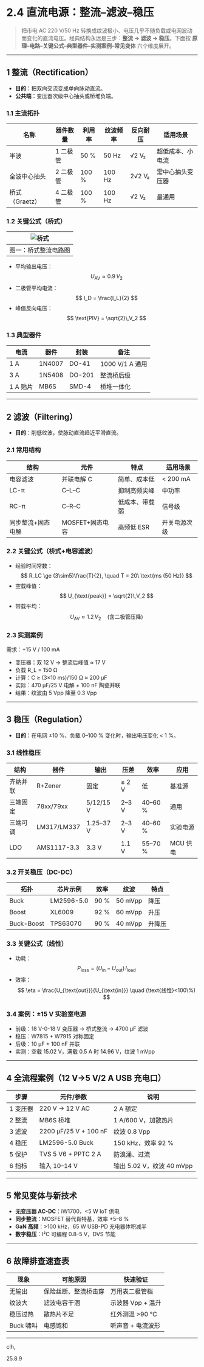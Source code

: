 # 2.4 直流电源：整流–滤波–稳压  
> 把市电 AC 220 V/50 Hz 转换成纹波极小、电压几乎不随负载或电网波动而变化的直流电压。经典结构永远是三步：**整流 → 滤波 → 稳压**。下面按 **原理–电路–关键公式–典型器件–实测案例–常见变体** 六个维度展开。

---

## 1 整流（Rectification）

- **目的**：把双向交流变成单向脉动直流。  
- **公共端**：变压器次级中心抽头或桥堆负端。  

### 1.1 主流拓扑  
| 名称 | 器件数量 | 利用率 | 纹波频率 | 反向耐压 | 适用场景 |
| --- | --- | --- | --- | --- | --- |
| 半波 | 1 二极管 | 50 % | 50 Hz | √2 V₂ | 超低成本、小电流 |
| 全波中心抽头 | 2 二极管 | 100 % | 100 Hz | 2√2 V₂ | 需中心抽头变压器 |
| 桥式（Graetz） | 4 二极管 | 100 % | 100 Hz | √2 V₂ | 最通用 |

### 1.2 关键公式（桥式）  
| ![桥式](https://i2.hdslb.com/bfs/archive/8e23b33b589fbe3bb3269ab88758fe9683ce7097.jpg) |
| :----------------------------------------------------------: |
|                     图一：桥式整流电路图                     |



- 平均输出电压：  
  $$
  U_{\text{AV}} \approx 0.9\,V_2  
  $$
- 二极管平均电流：  
  $$
  I_D = \frac{I_L}{2}  
  $$
- 峰值反向电压：  
  $$
  \text{PIV} = \sqrt{2}\,V_2  
  $$

### 1.3 典型器件  
| 电流 | 器件 | 封装 | 备注 |
| --- | --- | --- | --- |
| 1 A | 1N4007 | DO-41 | 1000 V/1 A 通用 |
| 3 A | 1N5408 | DO-201 | 整流桥后级 |
| 1 A 贴片 | MB6S | SMD-4 | 桥堆一体化 |

---

## 2 滤波（Filtering）

- **目的**：削低纹波，使脉动直流趋近平滑直流。  

### 2.1 常用结构  
| 结构 | 元件 | 特点 | 适用场景 |
| --- | --- | --- | --- |
| 电容滤波 | 并联电解 C | 简单、成本低 | < 200 mA |
| LC-π | C–L–C | 抑制高频尖峰 | 中功率 |
| RC-π | C–R–C | 低成本、带载弱 | 信号级 |
| 同步整流+固态电解 | MOSFET+固态电容 | 高频低 ESR | 开关电源次级 |

### 2.2 关键公式（桥式+电容滤波）  
- 经验时间常数：  
  $$
  R_LC \ge (3\sim5)\frac{T}{2}, \quad T = 20\ \text{ms (50 Hz)}  
  $$
- 空载峰值：  
  $$
  U_{\text{peak}} = \sqrt{2}\,V_2  
  $$
- 带载平均：  
  $$
  U_{\text{AV}} \approx 1.2\,V_2 \quad (\text{含二极管压降})  
  $$

### 2.3 实测案例  
需求：+15 V / 100 mA  
- 变压器：双 12 V → 整流后峰值 ≈ 17 V  
- 负载 R_L = 150 Ω  
- 计算：C ≥ (3×10 ms)/150 Ω ≈ 200 µF  
- 实际：470 µF/25 V 电解 + 100 nF 陶瓷并联  
- 结果：纹波由 5 Vpp 降至 0.3 Vpp

---

## 3 稳压（Regulation）

- **目的**：在电网 ±10 %、负载 0–100 % 变化时，输出电压变化 < 1 %。

### 3.1 线性稳压  
| 结构 | 器件 | 输出 | 压差 | 效率 | 应用 |
| --- | --- | --- | --- | --- | --- |
| 齐纳并联 | R+Zener | 固定 | ≥ 2 V | 低 | 基准源 |
| 三端固定 | 78xx/79xx | 5/12/15 V | 2–3 V | 40–60 % | 通用 |
| 三端可调 | LM317/LM337 | 1.25–37 V | 2–3 V | 40–60 % | 实验电源 |
| LDO | AMS1117-3.3 | 3.3 V | 1.1 V | 55–70 % | MCU 供电 |

### 3.2 开关稳压（DC-DC）  
| 拓扑 | 芯片示例 | 效率 | 纹波 | 特点 |
| --- | --- | --- | --- | --- |
| Buck | LM2596-5.0 | 90 % | 50 mVpp | 降压 |
| Boost | XL6009 | 92 % | 60 mVpp | 升压 |
| Buck-Boost | TPS63070 | 90 % | 40 mVpp | 升降压 |

### 3.3 关键公式（线性）  
- 功耗：  
  $$
  P_{\text{loss}} = (U_{\text{in}}-U_{\text{out}})\,I_{\text{load}}  
  $$
- 效率：  
  $$
  \eta = \frac{U_{\text{out}}}{U_{\text{in}}} \quad (\text{线性}<100\%)  
  $$

### 3.4 案例：±15 V 实验室电源  
- 前级：18 V-0-18 V 变压器 → 桥式整流 → 4700 µF 滤波  
- 稳压：W7815 + W7915 对称固定  
- 后级：10 µF + 100 nF 并联  
- 实测：空载 15.02 V，满载 0.5 A 时 14.96 V，纹波 1 mVpp

---

## 4 全流程案例（12 V→5 V/2 A USB 充电口）

| 步骤 | 元件/参数 | 说明 |
| --- | --- | --- |
| 1 变压器 | 220 V → 12 V AC | 2 A 额定 |
| 2 整流 | MB6S 桥堆 | 1 A/600 V，加散热片 |
| 3 滤波 | 2200 µF/25 V + 100 nF | 纹波 0.8 Vpp |
| 4 稳压 | LM2596-5.0 Buck | 150 kHz，效率 92 % |
| 5 保护 | TVS 5 V6 + PPTC 2 A | 防浪涌、过流 |
| 6 指标 | 输入 10–14 V | 输出 5.02 V，纹波 40 mVpp |

---

## 5 常见变体与新技术

- **无变压器 AC-DC**：iW1700，<5 W IoT 供电  
- **同步整流**：MOSFET 替代肖特基，效率 +5–8 %  
- **GaN 高频**：>100 kHz，65 W USB-PD 充电器体积减半  
- **数字稳压**：I²C 可编程 0.8–5 V，DVS 节能

---

## 6 故障排查速查表

| 现象 | 可能原因 | 快速验证 |
| --- | --- | --- |
| 无输出 | 保险丝断、整流桥击穿 | 万用表二极管档 |
| 纹波大 | 滤波电容干涸 | 示波器 Vpp + 温升 |
| 稳压过热 | 散热片不足 | 红外测温 >90 °C |
| Buck 啸叫 | 电感饱和 | 听声音 + 电流波形 |

---
clh,

 25.8.9